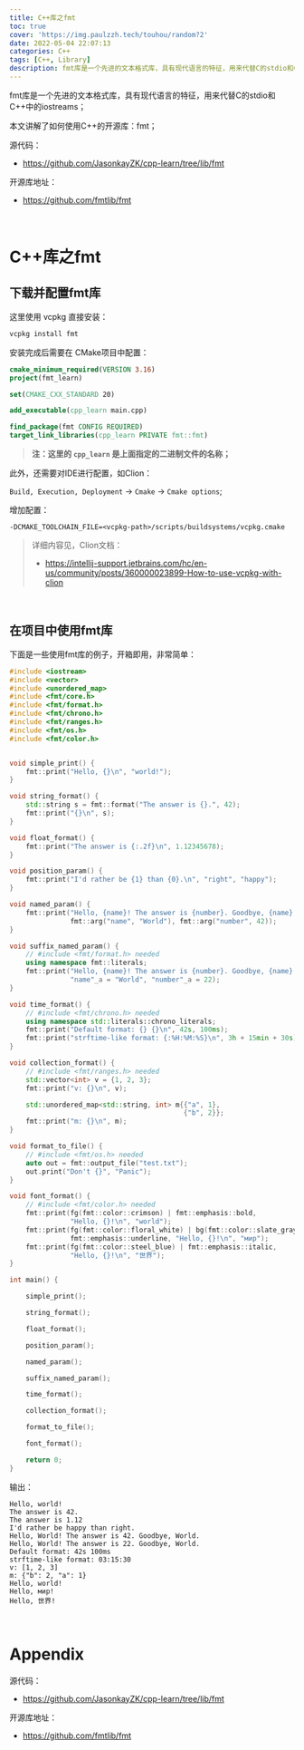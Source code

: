 ```yaml
---
title: C++库之fmt
toc: true
cover: 'https://img.paulzzh.tech/touhou/random?2'
date: 2022-05-04 22:07:13
categories: C++
tags: [C++, Library]
description: fmt库是一个先进的文本格式库，具有现代语言的特征，用来代替C的stdio和C++中的iostreams。本文讲解了如何使用C++的开源库：fmt；
---
```


fmt库是一个先进的文本格式库，具有现代语言的特征，用来代替C的stdio和C++中的iostreams；

本文讲解了如何使用C++的开源库：fmt；

源代码：

-   https://github.com/JasonkayZK/cpp-learn/tree/lib/fmt

开源库地址：

-   https://github.com/fmtlib/fmt

<br/>

<!--more-->

# **C++库之fmt**

## **下载并配置fmt库**

这里使用 vcpkg 直接安装：

```bash
vcpkg install fmt
```

安装完成后需要在 CMake项目中配置：

```cmake
cmake_minimum_required(VERSION 3.16)
project(fmt_learn)

set(CMAKE_CXX_STANDARD 20)

add_executable(cpp_learn main.cpp)

find_package(fmt CONFIG REQUIRED)
target_link_libraries(cpp_learn PRIVATE fmt::fmt)
```

>   **注：这里的 `cpp_learn` 是上面指定的二进制文件的名称；**

此外，还需要对IDE进行配置，如Clion：

`Build, Execution, Deployment` -> `Cmake` -> `Cmake options`;

增加配置：

```
-DCMAKE_TOOLCHAIN_FILE=<vcpkg-path>/scripts/buildsystems/vcpkg.cmake
```

>   详细内容见，Clion文档：
>
>   -   https://intellij-support.jetbrains.com/hc/en-us/community/posts/360000023899-How-to-use-vcpkg-with-clion

<br/>

## **在项目中使用fmt库**

下面是一些使用fmt库的例子，开箱即用，非常简单：

```c++
#include <iostream>
#include <vector>
#include <unordered_map>
#include <fmt/core.h>
#include <fmt/format.h>
#include <fmt/chrono.h>
#include <fmt/ranges.h>
#include <fmt/os.h>
#include <fmt/color.h>


void simple_print() {
    fmt::print("Hello, {}\n", "world!");
}

void string_format() {
    std::string s = fmt::format("The answer is {}.", 42);
    fmt::print("{}\n", s);
}

void float_format() {
    fmt::print("The answer is {:.2f}\n", 1.12345678);
}

void position_param() {
    fmt::print("I'd rather be {1} than {0}.\n", "right", "happy");
}

void named_param() {
    fmt::print("Hello, {name}! The answer is {number}. Goodbye, {name}.\n",
               fmt::arg("name", "World"), fmt::arg("number", 42));
}

void suffix_named_param() {
    // #include <fmt/format.h> needed
    using namespace fmt::literals;
    fmt::print("Hello, {name}! The answer is {number}. Goodbye, {name}.\n",
               "name"_a = "World", "number"_a = 22);
}

void time_format() {
    // #include <fmt/chrono.h> needed
    using namespace std::literals::chrono_literals;
    fmt::print("Default format: {} {}\n", 42s, 100ms);
    fmt::print("strftime-like format: {:%H:%M:%S}\n", 3h + 15min + 30s);
}

void collection_format() {
    // #include <fmt/ranges.h> needed
    std::vector<int> v = {1, 2, 3};
    fmt::print("v: {}\n", v);

    std::unordered_map<std::string, int> m{{"a", 1},
                                           {"b", 2}};
    fmt::print("m: {}\n", m);
}

void format_to_file() {
    // #include <fmt/os.h> needed
    auto out = fmt::output_file("test.txt");
    out.print("Don't {}", "Panic");
}

void font_format() {
    // #include <fmt/color.h> needed
    fmt::print(fg(fmt::color::crimson) | fmt::emphasis::bold,
               "Hello, {}!\n", "world");
    fmt::print(fg(fmt::color::floral_white) | bg(fmt::color::slate_gray) |
               fmt::emphasis::underline, "Hello, {}!\n", "мир");
    fmt::print(fg(fmt::color::steel_blue) | fmt::emphasis::italic,
               "Hello, {}!\n", "世界");
}

int main() {

    simple_print();

    string_format();

    float_format();

    position_param();

    named_param();

    suffix_named_param();

    time_format();

    collection_format();

    format_to_file();

    font_format();

    return 0;
}
```

输出：

```
Hello, world!
The answer is 42.
The answer is 1.12
I'd rather be happy than right.
Hello, World! The answer is 42. Goodbye, World.
Hello, World! The answer is 22. Goodbye, World.
Default format: 42s 100ms
strftime-like format: 03:15:30
v: [1, 2, 3]
m: {"b": 2, "a": 1}
Hello, world!
Hello, мир!
Hello, 世界!
```

<br/>

# **Appendix**

源代码：

-   https://github.com/JasonkayZK/cpp-learn/tree/lib/fmt

开源库地址：

-   https://github.com/fmtlib/fmt


<br/>
